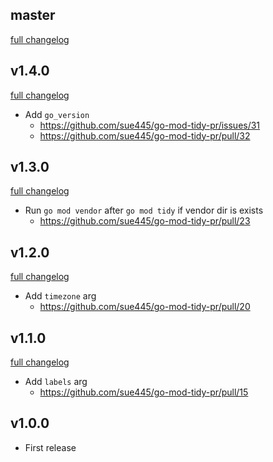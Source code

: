 ## master
[full changelog](http://github.com/sue445/go-mod-tidy-pr/compare/v1.4.0...master)

## v1.4.0
[full changelog](http://github.com/sue445/go-mod-tidy-pr/compare/v1.3.0...v1.4.0)

* Add `go_version`
  * https://github.com/sue445/go-mod-tidy-pr/issues/31
  * https://github.com/sue445/go-mod-tidy-pr/pull/32

## v1.3.0
[full changelog](http://github.com/sue445/go-mod-tidy-pr/compare/v1.2.0...v1.3.0)

* Run `go mod vendor` after `go mod tidy` if vendor dir is exists
  * https://github.com/sue445/go-mod-tidy-pr/pull/23

## v1.2.0
[full changelog](http://github.com/sue445/go-mod-tidy-pr/compare/v1.1.0...v1.2.0)

* Add `timezone` arg
  * https://github.com/sue445/go-mod-tidy-pr/pull/20

## v1.1.0
[full changelog](http://github.com/sue445/go-mod-tidy-pr/compare/v1.0.0...v1.1.0)

* Add `labels` arg
  * https://github.com/sue445/go-mod-tidy-pr/pull/15

## v1.0.0
* First release

